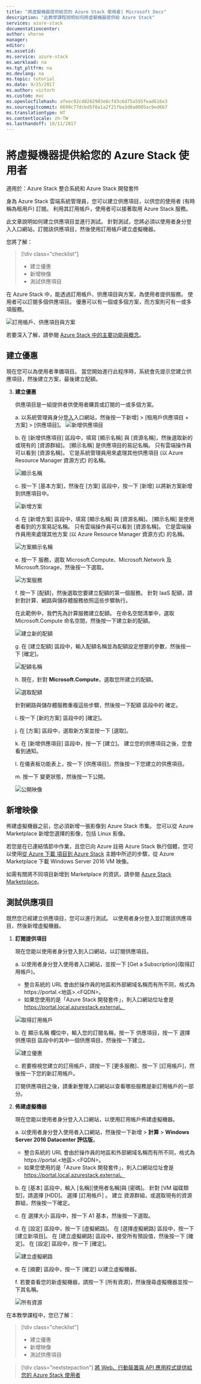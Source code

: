 ```yaml
---
title: "將虛擬機器提供給您的 Azure Stack 使用者| Microsoft Docs"
description: "此教學課程說明如何將虛擬機器提供給 Azure Stack"
services: azure-stack
documentationcenter: 
author: vhorne
manager: 
editor: 
ms.assetid: 
ms.service: azure-stack
ms.workload: na
ms.tgt_pltfrm: na
ms.devlang: na
ms.topic: tutorial
ms.date: 9/25/2017
ms.author: victorh
ms.custom: mvc
ms.openlocfilehash: afeec92c40262903e6cfd3c6d75a595fead616e3
ms.sourcegitcommit: 6699c77dcbd5f8a1a2f21fba3d0a0005ac9ed6b7
ms.translationtype: HT
ms.contentlocale: zh-TW
ms.lasthandoff: 10/11/2017
---
```

# <a name="make-virtual-machines-available-to-your-azure-stack-users"></a>將虛擬機器提供給您的 Azure Stack 使用者

適用於：Azure Stack 整合系統和 Azure Stack 開發套件

身為 Azure Stack 雲端系統管理員，您可以建立供應項目，以供您的使用者 (有時稱為租用戶) 訂閱。 利用其訂用帳戶，使用者可以接著取用 Azure Stack 服務。

此文章說明如何建立供應項目並進行測試。 針對測試，您將必須以使用者身分登入入口網站，訂閱該供應項目，然後使用訂用帳戶建立虛擬機器。

您將了解：

> [!div class="checklist"]
> * 建立優惠
> * 新增映像
> * 測試供應項目


在 Azure Stack 中，能透過訂用帳戶、供應項目與方案，為使用者提供服務。 使用者可以訂閱多個供應項目。 優惠可以有一個或多個方案，而方案則可有一或多項服務。

![訂用帳戶、供應項目與方案](media/azure-stack-key-features/image4.png)

若要深入了解，請參閱 [Azure Stack 中的主要功能與概念](azure-stack-key-features.md)。

## <a name="create-an-offer"></a>建立優惠

現在您可以為使用者準備項目。 當您開始進行此程序時，系統會先提示您建立供應項目，然後建立方案，最後建立配額。

3. **建立優惠**

   供應項目是一組提供者供使用者購買或訂閱的一或多個方案。

   a. 以系統管理員身分[登入](azure-stack-connect-azure-stack.md)入口網站，然後按一下新增] > [租用戶供應項目 + 方案] > [供應項目]。
   ![新增供應項目](media/azure-stack-tutorial-tenant-vm/image01.png)

   b. 在 [新增供應項目] 區段中，填寫 [顯示名稱] 與 [資源名稱]，然後選取新的或現有的 [資源群組]。 [顯示名稱] 是供應項目的易記名稱。 只有雲端操作員可以看到 [資源名稱]。 它是系統管理員用來處理其他供應項目 (以 Azure Resource Manager 資源方式) 的名稱。

   ![顯示名稱](media/azure-stack-tutorial-tenant-vm/image02.png)

   c. 按一下 [基本方案]，然後在 [方案] 區段中，按一下 [新增] 以將新方案新增到供應項目中。

   ![新增方案](media/azure-stack-tutorial-tenant-vm/image03.png)

   d. 在 [新增方案] 區段中，填寫 [顯示名稱] 與 [資源名稱]。 [顯示名稱] 是使用者看到的方案易記名稱。 只有雲端操作員可以看到 [資源名稱]。 它是雲端操作員用來處理其他方案 (以 Azure Resource Manager 資源方式) 的名稱。

   ![方案顯示名稱](media/azure-stack-tutorial-tenant-vm/image04.png)

   e. 按一下 服務，選取 Microsoft.Compute、Microsoft.Network 及 Microsoft.Storage，然後按一下選取。

   ![方案服務](media/azure-stack-tutorial-tenant-vm/image05.png)

   f. 按一下 [配額]，然後選取您要建立配額的第一個服務。 針對 IaaS 配額，請針對計算、網路與儲存體服務依照這些步驟執行。

   在此範例中，我們先為計算服務建立配額。 在命名空間清單中，選取 Microsoft.Compute 命名空間，然後按一下建立新的配額。
   
   ![建立新的配額](media/azure-stack-tutorial-tenant-vm/image06.png)

   g. 在 [建立配額] 區段中，輸入配額名稱並為配額設定想要的參數，然後按一下 [確定]。

   ![配額名稱](media/azure-stack-tutorial-tenant-vm/image07.png)

   h. 現在，針對 **Microsoft.Compute**，選取您所建立的配額。

   ![選取配額](media/azure-stack-tutorial-tenant-vm/image08.png)

   針對網路與儲存體服務重複這些步驟，然後按一下配額 區段中的 確定。

   i. 按一下 [新的方案] 區段中的 [確定]。

   j. 在 [方案] 區段中，選取新方案並按一下 [選取]。

   k. 在 [新增供應項目] 區段中，按一下 [建立]。 建立您的供應項目之後，您會看到通知。

   l. 在儀表板功能表上，按一下 [供應項目]，然後按一下您建立的供應項目。

   m. 按一下 變更狀態，然後按一下公開。

   ![公開映像](media/azure-stack-tutorial-tenant-vm/image09.png)

## <a name="add-an-image"></a>新增映像

佈建虛擬機器之前，您必須新增一張影像到 Azure Stack 市集。 您可以從 Azure Marketplace 新增您選擇的影像，包括 Linux 影像。

若您是在已連結情節中作業，且您已向 Azure 註冊 Azure Stack 執行個體，您可以使用[從 Azure 下載 項目到 Azure Stack](azure-stack-download-azure-marketplace-item.md) 主題中所述的步驟，從 Azure Marketplace 下載 Windows Server 2016 VM 映像。

如需有關將不同項目新增到 Marketplace 的資訊，請參閱 [Azure Stack Marketplace](azure-stack-marketplace.md)。

## <a name="test-the-offer"></a>測試供應項目

既然您已經建立供應項目，您可以進行測試。 以使用者身分登入並訂閱該供應項目，然後新增虛擬機器。

1. **訂閱提供項目**

   現在您能以使用者身分登入到入口網站，以訂閱供應項目。

   a. 以使用者身分登入使用者入口網站，並按一下 [Get a Subscription]\(取得訂用帳戶\)。
   - 整合系統的 URL 會由於操作員的地區和外部網域名稱而有所不同，格式為 https://portal.&lt;地區&gt;.&lt;FQDN&gt;。
   - 如果您使用的是「Azure Stack 開發套件」，則入口網站位址會是 https://portal.local.azurestack.external。

   ![取得訂用帳戶](media/azure-stack-subscribe-plan-provision-vm/image01.png)

   b. 在 顯示名稱 欄位中，輸入您的訂閱名稱，按一下 供應項目，按一下 選擇供應項目 區段中的其中一個供應項目，然後按一下建立。

   ![建立優惠](media/azure-stack-subscribe-plan-provision-vm/image02.png)

   c. 若要檢視您建立的訂用帳戶，請按一下 [更多服務]、按一下 [訂用帳戶]，然後按一下您的新訂用帳戶。  

   訂閱供應項目之後，請重新整理入口網站以查看哪些服務是新訂用帳戶的一部分。

2. **佈建虛擬機器**

   現在您能以使用者身分登入入口網站，以使用訂用帳戶佈建虛擬機器。 

   a. 以使用者身分登入使用者入口網站，然後按一下新增 > **計算** > **Windows Server 2016 Datacenter 評估版**。
      - 整合系統的 URL 會由於操作員的地區和外部網域名稱而有所不同，格式為 https://portal.&lt;地區&gt;.&lt;FQDN&gt;。
   - 如果您使用的是「Azure Stack 開發套件」，則入口網站位址會是 https://portal.local.azurestack.external。

   b. 在 [基本] 區段中，輸入 [名稱][使用者名稱]與 [密碼]。 針對 [VM 磁碟類型]，請選擇 [HDD]。 選擇 [訂用帳戶] 。 建立 資源群組，或選取現有的資源群組，然後按一下確定。  

   c. 在 選擇大小 區段中，按一下 A1 基本，然後按一下選取。  

   d. 在 [設定] 區段中，按一下 [虛擬網路]。 在 [選擇虛擬網路] 區段中，按一下 [建立新項目]。 在 [建立虛擬網路] 區段中，接受所有預設值，然後按一下 [確定]。 在 [設定] 區段中，按一下 [確定]。

   ![建立虛擬網路](media/azure-stack-provision-vm/image04.png)

   e. 在 [摘要] 區段中，按一下 [確定] 以建立虛擬機器。  

   f. 若要查看您的新虛擬機器，請按一下 [所有資源]，然後搜尋虛擬機器並按一下其名稱。

    ![所有資源](media/azure-stack-provision-vm/image06.png)

在本教學課程中，您已了解：

> [!div class="checklist"]
> * 建立優惠
> * 新增映像
> * 測試供應項目

> [!div class="nextstepaction"]
> [將 Web、行動裝置與 API 應用程式提供給您的 Azure Stack 使用者](azure-stack-tutorial-app-service.md)
